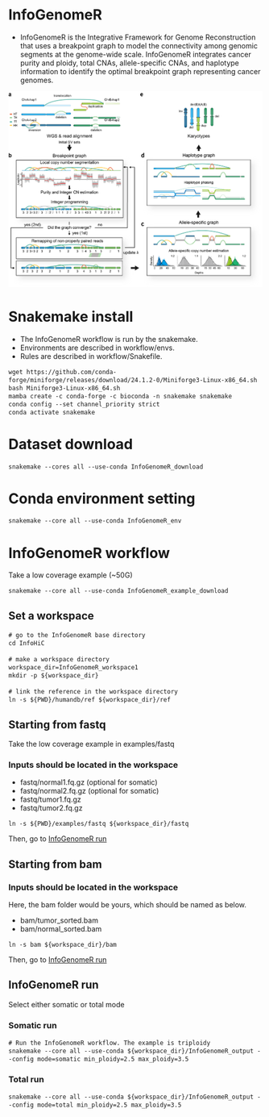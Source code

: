 # InfoGenomeR
- InfoGenomeR is the Integrative Framework for Genome Reconstruction that uses a breakpoint graph to model the connectivity among genomic segments at the genome-wide scale. InfoGenomeR integrates cancer purity and ploidy, total CNAs, allele-specific CNAs, and haplotype information to identify the optimal breakpoint graph representing cancer genomes.

<p align="center">
    <img width="1500" src="https://github.com/YeonghunL/InfoGenomeR/blob/master/doc/overview.png">
  </a>
</p>

# Snakemake install
- The InfoGenomeR workflow is run by the snakemake.
- Environments are described in workflow/envs.
- Rules are described in workflow/Snakefile.
```
wget https://github.com/conda-forge/miniforge/releases/download/24.1.2-0/Miniforge3-Linux-x86_64.sh
bash Miniforge3-Linux-x86_64.sh
mamba create -c conda-forge -c bioconda -n snakemake snakemake
conda config --set channel_priority strict
conda activate snakemake
```

# Dataset download
```
snakemake --cores all --use-conda InfoGenomeR_download
```
# Conda environment setting
```
snakemake --core all --use-conda InfoGenomeR_env
```

# InfoGenomeR workflow
Take a low coverage example (~50G)
```
snakemake --core all --use-conda InfoGenomeR_example_download
```
## Set a workspace
```
# go to the InfoGenomeR base directory
cd InfoHiC

# make a workspace directory
workspace_dir=InfoGenomeR_workspace1
mkdir -p ${workspace_dir}

# link the reference in the workspace directory
ln -s ${PWD}/humandb/ref ${workspace_dir}/ref
```
## Starting from fastq
Take the low coverage example in examples/fastq
### Inputs should be located in the workspace
  - fastq/normal1.fq.gz (optional for somatic)
  - fastq/normal2.fq.gz (optional for somatic)
  - fastq/tumor1.fq.gz
  - fastq/tumor2.fq.gz
```
ln -s ${PWD}/examples/fastq ${workspace_dir}/fastq
```
Then, go to [InfoGenomeR run](#infogenomer-run)
## Starting from bam
### Inputs should be located in the workspace 
Here, the bam folder would be yours, which should be named as below.
  - bam/tumor_sorted.bam
  - bam/normal_sorted.bam
```
ln -s bam ${workspace_dir}/bam
```
Then, go to [InfoGenomeR run](#infogenomer-run)
## InfoGenomeR run
Select either somatic or total mode
### Somatic run 
```
# Run the InfoGenomeR workflow. The example is triploidy
snakemake --core all --use-conda ${workspace_dir}/InfoGenomeR_output --config mode=somatic min_ploidy=2.5 max_ploidy=3.5 
```
### Total run
```
snakemake --core all --use-conda ${workspace_dir}/InfoGenomeR_output --config mode=total min_ploidy=2.5 max_ploidy=3.5 
```

